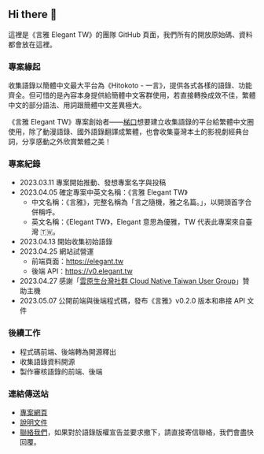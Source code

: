 ## Hi there 👋

這裡是《言雅 Elegant TW》的團隊 GitHub 頁面，我們所有的開放原始碼、資料都會放在這裡。

### 專案緣起

收集語錄以簡體中文最大平台為《Hitokoto - 一言》，提供各式各樣的語錄、功能齊全。但可惜的是內容本身提供給簡體中文客群使用，若直接轉換成效不佳，繁體中文的部分語法、用詞跟簡體中文差異極大。

《言雅 Elegant TW》專案創始者——[梯口](https://github.com/tico88612)想要建立收集語錄的平台給繁體中文圈使用，除了動漫語錄、國外語錄翻譯成繁體，也會收集臺灣本土的影視劇經典台詞，分享感動之外欣賞繁體之美！

### 專案紀錄

- 2023.03.11 專案開始推動、發想專案名字與投稿
- 2023.04.05 確定專案中英文名稱：《言雅 Elegant TW》
  - 中文名稱：《言雅》，完整名稱為「言之隨機，雅之名篇。」，以開頭首字合併稱呼。
  - 英文名稱：《Elegant TW》，Elegant 意思為優雅，TW 代表此專案來自臺灣 🇹🇼。
- 2023.04.13 開始收集初始語錄
- 2023.04.25 網站試營運
  - 前端頁面：https://elegant.tw
  - 後端 API：https://v0.elegant.tw
- 2023.04.27 感謝「[雲原生台灣社群 Cloud Native Taiwan User Group](https://cloudnative.tw/)」贊助主機
- 2023.05.07 公開前端與後端程式碼，發布《言雅》v0.2.0 版本和串接 API 文件

### 後續工作

- 程式碼前端、後端轉為開源釋出
- 收集語錄資料開源
- 製作審核語錄的前端、後端

### 連結傳送站

- [專案網頁](https://elegant.tw/)
- [說明文件](https://docs.elegant.tw/)
- [聯絡我們](mailto:contact@elegant.tw)，如果對於語錄版權宣告並要求撤下，請直接寄信聯絡，我們會盡快回覆。
